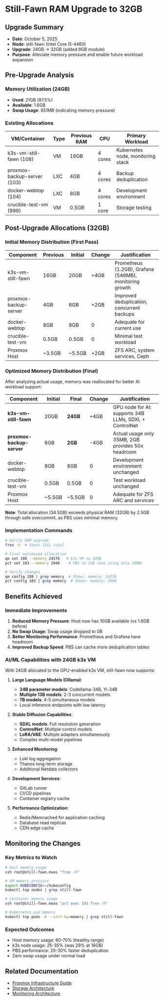 # Still-Fawn RAM Upgrade to 32GB

## Upgrade Summary
- **Date**: October 5, 2025
- **Node**: still-fawn (Intel Core i5-4460)
- **Upgrade**: 24GB → 32GB (added 8GB module)
- **Purpose**: Alleviate memory pressure and enable future workload expansion

## Pre-Upgrade Analysis

### Memory Utilization (24GB)
- **Used**: 21GB (87.5%)
- **Available**: 1.6GB
- **Swap Usage**: 851MB (indicating memory pressure)

### Existing Allocations
| VM/Container | Type | Previous RAM | CPU | Primary Workload |
|-------------|------|--------------|-----|------------------|
| k3s-vm-still-fawn (108) | VM | 16GB | 4 cores | Kubernetes node, monitoring stack |
| proxmox-backup-server (103) | LXC | 4GB | 4 cores | Backup deduplication |
| docker-webtop (104) | LXC | 8GB | 4 cores | Development environment |
| crucible-test-vm (999) | VM | 0.5GB | 1 core | Storage testing |

## Post-Upgrade Allocations (32GB)

### Initial Memory Distribution (First Pass)
| Component | Previous | Initial | Change | Justification |
|-----------|----------|---------|--------|---------------|
| k3s-vm-still-fawn | 16GB | 20GB | +4GB | Prometheus (1.2GB), Grafana (546MB), monitoring growth |
| proxmox-backup-server | 4GB | 6GB | +2GB | Improved deduplication, concurrent backups |
| docker-webtop | 8GB | 8GB | 0 | Adequate for current use |
| crucible-test-vm | 0.5GB | 0.5GB | 0 | Minimal test workload |
| Proxmox Host | ~3.5GB | ~5.5GB | +2GB | ZFS ARC, system services, Ceph |

### Optimized Memory Distribution (Final)
After analyzing actual usage, memory was reallocated for better AI workload support:

| Component | Initial | **Final** | Change | Justification |
|-----------|---------|-----------|--------|---------------|
| **k3s-vm-still-fawn** | 20GB | **24GB** | +4GB | GPU node for AI: supports 34B LLMs, SDXL + ControlNet |
| **proxmox-backup-server** | 6GB | **2GB** | -4GB | Actual usage only 35MB, 2GB provides 50x headroom |
| docker-webtop | 8GB | 8GB | 0 | Development environment unchanged |
| crucible-test-vm | 0.5GB | 0.5GB | 0 | Test workload unchanged |
| Proxmox Host | ~5.5GB | ~5.5GB | 0 | Adequate for ZFS ARC and services |

**Note**: Total allocation (34.5GB) exceeds physical RAM (32GB) by 2.5GB through safe overcommit, as PBS uses minimal memory.

### Implementation Commands
```bash
# Verify RAM upgrade
free -h  # Shows 31Gi total

# Final optimized allocation
qm set 108 --memory 24576   # k3s VM to 24GB
pct set 103 --memory 2048    # PBS to 2GB (was using only 35MB)

# Verify changes
qm config 108 | grep memory  # Shows: memory: 24576
pct config 103 | grep memory  # Shows: memory: 2048
```

## Benefits Achieved

### Immediate Improvements
1. **Reduced Memory Pressure**: Host now has 10GB available (vs 1.6GB before)
2. **No Swap Usage**: Swap usage dropped to 0B
3. **Better Monitoring Performance**: Prometheus and Grafana have headroom
4. **Improved Backup Speed**: PBS can cache more deduplication tables

### AI/ML Capabilities with 24GB k3s VM
With 24GB allocated to the GPU-enabled k3s VM, still-fawn now supports:

1. **Large Language Models (Ollama)**: 
   - **34B parameter models**: Codellama-34B, Yi-34B
   - **Multiple 13B models**: 2-3 concurrent models
   - **7B models**: 4-5 simultaneous models
   - Local inference endpoints with low latency
   
2. **Stable Diffusion Capabilities**:
   - **SDXL models**: Full resolution generation
   - **ControlNet**: Multiple control models
   - **LoRA/VAE**: Multiple adapters simultaneously
   - Complex multi-model pipelines

3. **Enhanced Monitoring**:
   - Loki log aggregation
   - Thanos long-term storage
   - Additional Netdata collectors

4. **Development Services**:
   - GitLab runner
   - CI/CD pipelines
   - Container registry cache

5. **Performance Optimization**:
   - Redis/Memcached for application caching
   - Database read replicas
   - CDN edge cache

## Monitoring the Changes

### Key Metrics to Watch
```bash
# Host memory usage
ssh root@still-fawn.maas "free -h"

# VM memory pressure
export KUBECONFIG=~/kubeconfig
kubectl top nodes | grep still-fawn

# Container memory usage
ssh root@still-fawn.maas "pct exec 103 free -h"

# Kubernetes pod memory
kubectl top pods -A --sort-by=memory | grep still-fawn
```

### Expected Outcomes
- Host memory usage: 60-70% (healthy range)
- k3s node usage: 25-35% (was 29% at 16GB)
- PBS performance: 20-30% faster deduplication
- Zero swap usage under normal load

## Related Documentation
- [Proxmox Infrastructure Guide](../source/md/proxmox-infrastructure-guide.md)
- [Storage Architecture](../architecture/storage-architecture.md)
- [Monitoring Architecture](../source/md/monitoring-architecture-overview.md)